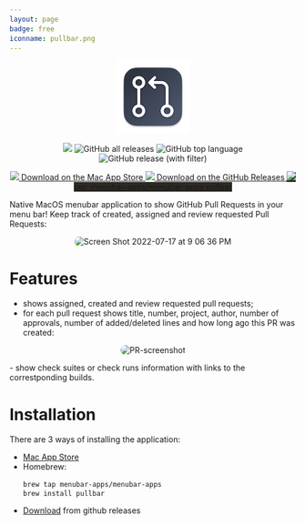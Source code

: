 ```yaml
---
layout: page
badge: free
iconname: pullbar.png
---
```

<p align="center">
  <img src="./assets/img/pullbar-128.png">
</p>

<p align="center">
  <a href="https://github.com/menubar-apps/PullBar"><img src="https://img.shields.io/badge/-PullBar-black?logo=github&style=flat"></a>
  <img alt="GitHub all releases" src="https://img.shields.io/github/downloads/menubar-apps/pullbar/total">
  <img alt="GitHub top language" src="https://img.shields.io/github/languages/top/menubar-apps/pullbar">
  <img alt="GitHub release (with filter)" src="https://img.shields.io/github/v/release/menubar-apps/pullbar">
</p>
  
<p align="center">
    <a class="appstore-badge" href="https://apps.apple.com/ca/app/pullbar/id1601913905?mt=12&amp;itsct=apps_box_badge&amp;itscg=30200">
    <img class="appstore-badge__icon" src="{{ site.url | append: site.baseurl}}/assets/img/badges/apple.svg">
    <span class="appstore-badge__text">Download on the</span>
    <span class="appstore-badge__storename">Mac App Store</span>
  </a>

   <a class="appstore-badge" href="https://github.com/menubar-apps/PullBar/releases">
    <img class="appstore-badge__icon" src="{{ site.url | append: site.baseurl}}/assets/img/badges/github.svg">
    <span class="appstore-badge__text">Download on the</span>
    <span class="appstore-badge__storename">GitHub Releases</span>
  </a>

  <a class="appstore-badge" href="#" style="background-color: #2e2a24">
    <img class="appstore-badge__icon" src="{{ site.url | append: site.baseurl}}/assets/img/badges/brew.svg">
    <span class="appstore-badge__text">tap: menubar-apps/menubar-apps</span>
    <span class="appstore-badge__storename">pullbar</span>
  </a>
</p>

Native MacOS menubar application to show GitHub Pull Requests in your menu bar! Keep track of created, assigned and review requested Pull Requests:

<p align="center">
  <img width="708" alt="Screen Shot 2022-07-17 at 9 06 36 PM" src="https://user-images.githubusercontent.com/9363150/179432557-f3db115e-fe9d-4f91-ac7c-0d85ce3f9e43.png" style="border-radius: 10px">
</p>

# Features

 - shows assigned, created and review requested pull requests;
 - for each pull request shows title, number, project, author, number of approvals, number of added/deleted lines and how long ago this PR was created:
<p align="center">
  <img width="485" alt="PR-screenshot" src="https://user-images.githubusercontent.com/9363150/184937172-595ef896-080b-43fe-bcea-ec70deb26df4.png" style="border-radius: 10px">
</p>
 - show check suites or check runs information with links to the correstponding builds.

# Installation

There are 3 ways of installing the application: 

 - [Mac App Store](https://apps.apple.com/ca/app/pullbar/id1601913905)
 - Homebrew:
    ```shell
    brew tap menubar-apps/menubar-apps
    brew install pullbar
    ```
 - [Download](https://github.com/menubar-apps/PullBar/releases) from github releases

